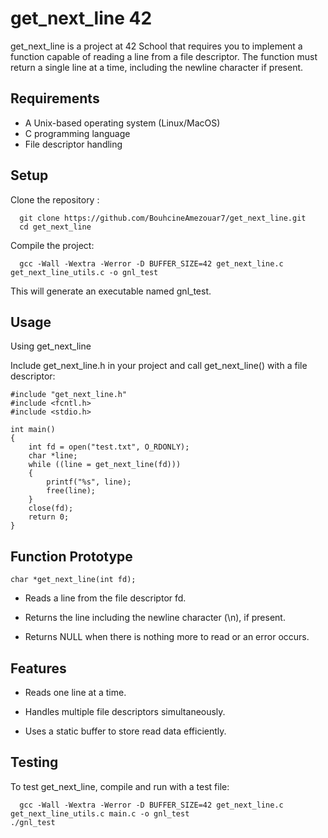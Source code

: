 
# get_next_line 42

get_next_line is a project at 42 School that requires you to implement a function capable of reading a line from a file descriptor. The function must return a single line at a time, including the newline character if present.

## Requirements
 * A Unix-based operating system (Linux/MacOS)
 * C programming language
 * File descriptor handling

## Setup
Clone the repository :
```
  git clone https://github.com/BouhcineAmezouar7/get_next_line.git
  cd get_next_line
```

Compile the project:
```
  gcc -Wall -Wextra -Werror -D BUFFER_SIZE=42 get_next_line.c get_next_line_utils.c -o gnl_test
```
This will generate an executable named gnl_test.

## Usage
Using get_next_line

Include get_next_line.h in your project and call get_next_line() with a file descriptor:
```
#include "get_next_line.h"
#include <fcntl.h>
#include <stdio.h>

int main()
{
    int fd = open("test.txt", O_RDONLY);
    char *line;
    while ((line = get_next_line(fd)))
    {
        printf("%s", line);
        free(line);
    }
    close(fd);
    return 0;
}
```

## Function Prototype

```
char *get_next_line(int fd);
```
* Reads a line from the file descriptor fd.

* Returns the line including the newline character (\n), if present.

* Returns NULL when there is nothing more to read or an error occurs.

## Features

* Reads one line at a time.

* Handles multiple file descriptors simultaneously.

* Uses a static buffer to store read data efficiently.


## Testing
To test get_next_line, compile and run with a test file:

```
  gcc -Wall -Wextra -Werror -D BUFFER_SIZE=42 get_next_line.c get_next_line_utils.c main.c -o gnl_test
./gnl_test
```
